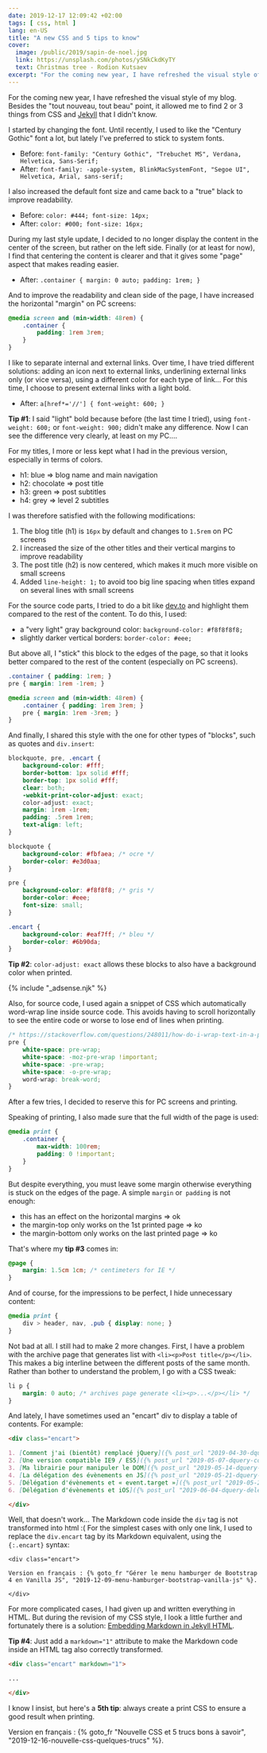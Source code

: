 ```yaml
---
date: 2019-12-17 12:09:42 +02:00
tags: [ css, html ]
lang: en-US
title: "A new CSS and 5 tips to know"
cover:
  image: /public/2019/sapin-de-noel.jpg
  link: https://unsplash.com/photos/ySNkCkdKyTY
  text: Christmas tree - Rodion Kutsaev
excerpt: "For the coming new year, I have refreshed the visual style of my blog. Besides the 'tout nouveau, tout beau' point, it allowed me to find 2 or 3 things from CSS and Jekyll that I didn't know."
---
```


For the coming new year, I have refreshed the visual style of my blog. Besides the "tout nouveau, tout beau" point, it allowed me to find 2 or 3 things from CSS and [Jekyll](https://jekyllrb.com/) that I didn't know.

I started by changing the font. Until recently, I used to like the "Century Gothic" font a lot, but lately I've preferred to stick to system fonts.

* Before: `font-family: "Century Gothic", "Trebuchet MS", Verdana, Helvetica, Sans-Serif;`
* After: `font-family: -apple-system, BlinkMacSystemFont, "Segoe UI", Helvetica, Arial, sans-serif;`

I also increased the default font size and came back to a "true" black to improve readability.

* Before: `color: #444; font-size: 14px;`
* After: `color: #000; font-size: 16px;`

During my last style update, I decided to no longer display the content in the center of the screen, but rather on the left side. Finally (or at least for now), I find that centering the content is clearer and that it gives some "page" aspect that makes reading easier.

* After: `.container { margin: 0 auto; padding: 1rem; }`

And to improve the readability and clean side of the page, I have increased the horizontal "margin" on PC screens:

```css
@media screen and (min-width: 48rem) {
    .container {
        padding: 1rem 3rem;
    }
}
```

I like to separate internal and external links. Over time, I have tried different solutions: adding an icon next to external links, underlining external links only (or vice versa), using a different color for each type of link... For this time, I choose to present external links with a light bold.

* After: `a[href*='//'] { font-weight: 600; }`

**Tip #1**: I said "light" bold because before (the last time I tried), using `font-weight: 600;` or `font-weight: 900;` didn't make any difference. Now I can see the difference very clearly, at least on my PC....

For my titles, I more or less kept what I had in the previous version, especially in terms of colors.

* h1: blue => blog name and main navigation
* h2: chocolate => post title
* h3: green => post subtitles
* h4: grey => level 2 subtitles

I was therefore satisfied with the following modifications:

1. The blog title (h1) is `16px` by default and changes to `1.5rem` on PC screens
1. I increased the size of the other titles and their vertical margins to improve readability
1. The post title (h2) is now centered, which makes it much more visible on small screens
1. Added `line-height: 1;` to avoid too big line spacing when titles expand on several lines with small screens

For the source code parts, I tried to do a bit like [dev.to](https://dev.to/) and highlight them compared to the rest of the content. To do this, I used:

* a "very light" gray background color: `background-color: #f8f8f8f8;`
* slightly darker vertical borders: `border-color: #eee;`

But above all, I "stick" this block to the edges of the page, so that it looks better compared to the rest of the content (especially on PC screens).

```css
.container { padding: 1rem; }
pre { margin: 1rem -1rem; }

@media screen and (min-width: 48rem) {
    .container { padding: 1rem 3rem; }
    pre { margin: 1rem -3rem; }
}
```

And finally, I shared this style with the one for other types of "blocks", such as quotes and `div.insert`:

```css
blockquote, pre, .encart {
    background-color: #fff;
    border-bottom: 1px solid #fff;
    border-top: 1px solid #fff;
    clear: both;
    -webkit-print-color-adjust: exact;
    color-adjust: exact;
    margin: 1rem -1rem;
    padding: .5rem 1rem;
    text-align: left;
}

blockquote {
    background-color: #fbfaea; /* ocre */
    border-color: #e3d0aa;
}

pre {
    background-color: #f8f8f8; /* gris */
    border-color: #eee;
    font-size: small;
}

.encart {
    background-color: #eaf7ff; /* bleu */
    border-color: #6b90da;
}
```

**Tip #2**: `color-adjust: exact` allows these blocks to also have a background color when printed.

{% include "_adsense.njk" %}

Also, for source code, I used again a snippet of CSS which automatically word-wrap line inside source code. This avoids having to scroll horizontally to see the entire code or worse to lose end of lines when printing.

```css
/* https://stackoverflow.com/questions/248011/how-do-i-wrap-text-in-a-pre-tag */
pre {
    white-space: pre-wrap;
    white-space: -moz-pre-wrap !important;
    white-space: -pre-wrap;
    white-space: -o-pre-wrap;
    word-wrap: break-word;
}
```

After a few tries, I decided to reserve this for PC screens and printing.

Speaking of printing, I also made sure that the full width of the page is used:

```css
@media print {
    .container {
        max-width: 100rem;
        padding: 0 !important;
    }
}
```

But despite everything, you must leave some margin otherwise everything is stuck on the edges of the page. A simple `margin` or` padding` is not enough:

* this has an effect on the horizontal margins => ok
* the margin-top only works on the 1st printed page => ko
* the margin-bottom only works on the last printed page => ko

That's where my **tip #3** comes in:

```css
@page {
    margin: 1.5cm 1cm; /* centimeters for IE */
}
```

And of course, for the impressions to be perfect, I hide unnecessary content:

```css
@media print {
    div > header, nav, .pub { display: none; }
}
```

Not bad at all. I still had to make 2 more changes. First, I have a problem with the archive page that generates list with `<li><p>Post title</p></li>`. This makes a big interline between the different posts of the same month. Rather than bother to understand the problem, I go with a CSS tweak:

```css
li p {
    margin: 0 auto; /* archives page generate <li><p>...</p></li> */
}
```
And lately, I have sometimes used an "encart" div to display a table of contents. For example:

```markdown
<div class="encart">

1. [Comment j'ai (bientôt) remplacé jQuery]({% post_url "2019-04-30-dquery-remplacer-jquery" %})
2. [Une version compatible IE9 / ES5]({% post_url "2019-05-07-dquery-compatibilite-ie9-es5" %})
3. [Ma librairie pour manipuler le DOM]({% post_url "2019-05-14-dquery-librairie-js-manipulation-dom" %})
4. [La délégation des évènements en JS]({% post_url "2019-05-21-dquery-delegation-evenement-javascript" %})
5. [Délégation d'évènements et « event.target »]({% post_url "2019-05-28-dquery-delegation-evenement-event-target" %})
6. [Délégation d'évènements et iOS]({% post_url "2019-06-04-dquery-delegation-evenement-ios" %})

</div>
```

Well, that doesn't work... The Markdown code inside the `div` tag is not transformed into html :( For the simplest cases with only one link, I used to replace the `div.encart` tag by its Markdown equivalent, using the `{:.encart}` syntax:

```
<div class="encart">

Version en français : {% goto_fr "Gérer le menu hamburger de Bootstrap 4 en Vanilla JS", "2019-12-09-menu-hamburger-bootstrap-vanilla-js" %}.

</div>
```

For more complicated cases, I had given up and written everything in HTML. But during the revision of my CSS style, I look a little further and fortunately there is a solution: [Embedding Markdown in Jekyll HTML](https://stackoverflow.com/a/23384161).

**Tip #4**: Just add a `markdown="1"` attribute to make the Markdown code inside an HTML tag also correctly transformed.

```markdown
<div class="encart" markdown="1">

...

</div>
```

I know I insist, but here's a **5th tip**: always create a print CSS to ensure a good result when printing.

<div class="encart">

Version en français : {% goto_fr "Nouvelle CSS et 5 trucs bons à savoir", "2019-12-16-nouvelle-css-quelques-trucs" %}.

</div>
